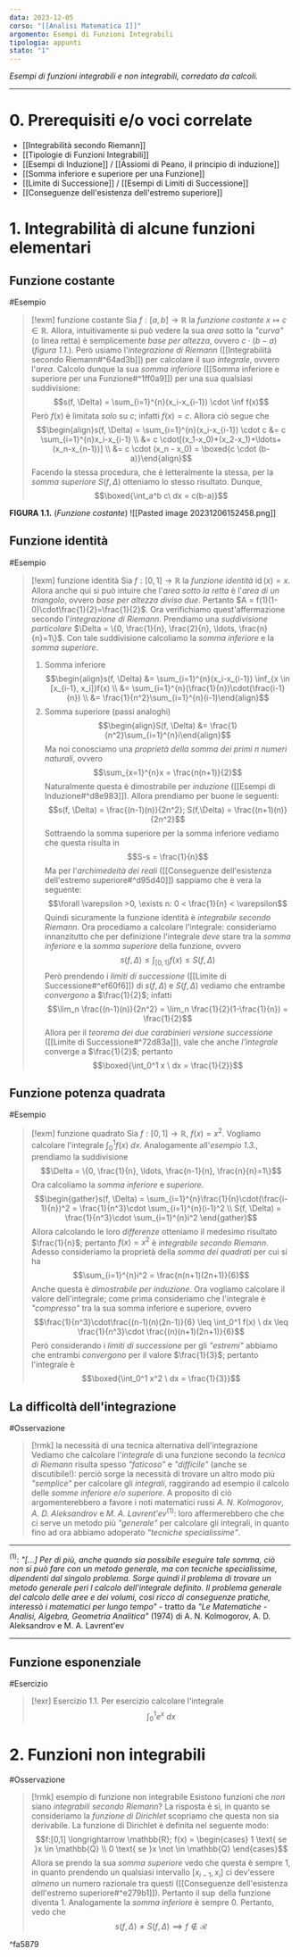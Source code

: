 ```yaml
---
data: 2023-12-05
corso: "[[Analisi Matematica I]]"
argomento: Esempi di Funzioni Integrabili
tipologia: appunti
stato: "1"
---
```

*Esempi di funzioni integrabili e non integrabili, corredato da calcoli.*
- - -
# 0. Prerequisiti e/o voci correlate
- [[Integrabilità secondo Riemann]]
- [[Tipologie di Funzioni Integrabili]]
- [[Esempi di Induzione]] / [[Assiomi di Peano, il principio di induzione]]
- [[Somma inferiore e superiore per una Funzione]]
- [[Limite di Successione]] / [[Esempi di Limiti di Successione]]
- [[Conseguenze dell'esistenza dell'estremo superiore]]
# 1. Integrabilità di alcune funzioni elementari
## Funzione costante
#Esempio 
> [!exm] funzione costante
> Sia $f: [a, b] \longrightarrow \mathbb{R}$ la *funzione costante* $x \mapsto c \in \mathbb{R}$.
> Allora, intuitivamente si può vedere la sua *area* sotto la *"curva"* (o linea retta) è semplicemente *base per altezza*, ovvero $c \cdot (b-a)$ (*figura 1.1.*).
> Però usiamo l'*integrazione di Riemann* ([[Integrabilità secondo Riemann#^64ad3b]]) per calcolare il suo *integrale*, ovvero l'*area*.
> Calcolo dunque la sua *somma inferiore* ([[Somma inferiore e superiore per una Funzione#^1ff0a9]]) per una sua qualsiasi suddivisione:
> $$s(f, \Delta) = \sum_{i=1}^{n}(x_i-x_{i-1}) \cdot \inf f(x)$$
> Però $f(x)$ è limitata *solo* su $c$; infatti $f(x) = c$. Allora ciò segue che
> $$\begin{align}s(f, \Delta) = \sum_{i=1}^{n}(x_i-x_{i-1}) \cdot c &= c \sum_{i=1}^{n}x_i-x_{i-1} \\ &= c \cdot[(x_1-x_0)+(x_2-x_1)+\ldots+(x_n-x_{n-1})] \\ &= c \cdot (x_n - x_0) = \boxed{c \cdot (b-a)}\end{align}$$
> Facendo la stessa procedura, che è letteralmente la stessa, per la *somma superiore* $S(f, \Delta)$ otteniamo lo stesso risultato.
> Dunque,
> $$\boxed{\int_a^b c\  dx = c(b-a)}$$

**FIGURA 1.1.** (*Funzione costante*)
![[Pasted image 20231206152458.png]]

## Funzione identità
#Esempio 
> [!exm] funzione identità
> Sia $f: [0,1] \longrightarrow \mathbb{R}$ la *funzione identità* $\operatorname{id}(x) = x$.
> Allora anche qui si può intuire che l'*area sotto la retta* è l'*area di un triangolo*, ovvero *base per altezza diviso due*. Pertanto $A = f(1)(1-0)\cdot\frac{1}{2}=\frac{1}{2}$.
> Ora verifichiamo quest'affermazione secondo l'*integrazione di Riemann*.
> Prendiamo una *suddivisione particolare* $\Delta = \{0, \frac{1}{n}, \frac{2}{n}, \ldots, \frac{n}{n}=1\}$.
> Con tale suddivisione calcoliamo la *somma inferiore* e la *somma superiore*.
> 1. Somma inferiore
>    $$\begin{align}s(f, \Delta) &= \sum_{i=1}^{n}(x_i-x_{i-1}) \inf_{x \in [x_{i-1}, x_i]}f(x) \\ &= \sum_{i=1}^{n}(\frac{1}{n})\cdot(\frac{i-1}{n}) \\ &= \frac{1}{n^2}\sum_{i=1}^{n}(i-1)\end{align}$$
> 2. Somma superiore (passi analoghi)
>    $$\begin{align}S(f, \Delta) &= \frac{1}{n^2}\sum_{i=1}^{n}i\end{align}$$
> Ma noi conosciamo una *proprietà della somma dei primi $n$ numeri naturali*, ovvero
> $$\sum_{x=1}^{n}x = \frac{n(n+1)}{2}$$
> Naturalmente questa è dimostrabile per *induzione* ([[Esempi di Induzione#^d8e983]]).
> Allora prendiamo per buone le seguenti:
> $$s(f, \Delta) = \frac{(n-1)(n)}{2n^2}; S(f,\Delta) = \frac{(n+1)(n)}{2n^2}$$
> Sottraendo la somma superiore per la somma inferiore vediamo che questa risulta in
> $$S-s = \frac{1}{n}$$
> Ma per l'*archimedeità dei reali* ([[Conseguenze dell'esistenza dell'estremo superiore#^d95d40]]) sappiamo che è vera la seguente:
> $$\forall \varepsilon >0, \exists n: 0 < \frac{1}{n} < \varepsilon$$
> Quindi sicuramente la funzione identità è *integrabile secondo Riemann*.
> Ora procediamo a calcolare l'integrale: consideriamo innanzitutto che per definizione l'integrale *deve* stare tra la *somma inferiore* e la *somma superiore* della funzione, ovvero
> $$s(f, \Delta) \leq \int_{[0, 1]} f(x) \leq S(f, \Delta)$$
> Però prendendo i *limiti di successione* ([[Limite di Successione#^ef60f6]]) di $s(f, \Delta)$ e $S(f, \Delta)$ vediamo che entrambe *convergono* a $\frac{1}{2}$; infatti
> $$\lim_n \frac{(n-1)(n)}{2n^2} = \lim_n \frac{1}{2}(1-\frac{1}{n}) = \frac{1}{2}$$
> Allora per il *teorema dei due carabinieri versione successione* ([[Limite di Successione#^72d83a]]), vale che anche *l'integrale* converge a $\frac{1}{2}$; pertanto
> $$\boxed{\int_0^1 x \ dx = \frac{1}{2}}$$

## Funzione potenza quadrata
#Esempio 
> [!exm] funzione quadrato
> Sia $f: [0,1] \longrightarrow \mathbb{R}$, $f(x) = x^2$.
> Vogliamo calcolare l'integrale $\int_0^1 f(x) \ dx$.
> Analogamente all'*esempio 1.3.*, prendiamo la suddivisione
> $$\Delta = \{0, \frac{1}{n}, \ldots, \frac{n-1}{n}, \frac{n}{n}=1\}$$
> Ora calcoliamo la *somma inferiore* e *superiore*.
> $$\begin{gather}s(f, \Delta) = \sum_{i=1}^{n}\frac{1}{n}\cdot(\frac{i-1}{n})^2 = \frac{1}{n^3}\cdot \sum_{i=1}^{n}(i-1)^2 \\ S(f, \Delta) = \frac{1}{n^3}\cdot \sum_{i=1}^{n}i^2 \end{gather}$$
> Allora calcolando le loro *differenze* otteniamo il medesimo risultato $\frac{1}{n}$; pertanto $f(x)=x^2$ è *integrabile secondo Riemann*.
> Adesso consideriamo la proprietà della *somma dei quadrati* per cui si ha
> $$\sum_{i=1}^{n}i^2 = \frac{n(n+1)(2n+1)}{6}$$
> Anche questa è *dimostrabile per induzione*.
> Ora vogliamo calcolare il valore dell'integrale; come prima consideriamo che l'integrale è *"compresso"* tra la sua somma inferiore e superiore, ovvero
> $$\frac{1}{n^3}\cdot\frac{(n-1)(n)(2n-1)}{6} \leq \int_0^1 f(x) \ dx \leq \frac{1}{n^3}\cdot \frac{(n)(n+1)(2n+1)}{6}$$
> Però considerando i *limiti di successione* per gli *"estremi"* abbiamo che entrambi *convergono* per il valore $\frac{1}{3}$; pertanto l'integrale è
> $$\boxed{\int_0^1 x^2 \ dx = \frac{1}{3}}$$

## La difficoltà dell'integrazione
#Osservazione 
> [!rmk] la necessità di una tecnica alternativa dell'integrazione
> Vediamo che calcolare l'*integrale* di una funzione secondo la *tecnica di Riemann* risulta spesso *"faticoso"* e *"difficile"* (anche se discutibile!): perciò sorge la necessità di trovare un altro modo più *"semplice"* per calcolare gli *integrali*, raggirando ad esempio il calcolo delle *somme inferiore e/o superiore*.
> A proposito di ciò argomenterebbero a favore i noti matematici russi *A. N. Kolmogorov*, *A. D. Aleksandrov* e *M. A. Lavrent'ev*$^{(1)}$: loro affermerebbero che che ci serve un metodo più *"generale"* per calcolare gli integrali, in quanto fino ad ora abbiamo adoperato *"tecniche specialissime"*.

- - -
$^{(1)}$: *"[...] Per di più, anche quando sia possibile eseguire tale somma, ciò non si può fare con un metodo generale, ma con tecniche specialissime, dipendenti dal singolo problema.
Sorge quindi il problema di trovare un metodo generale peri l calcolo dell'integrale definito. Il problema generale del calcolo delle aree e dei volumi, così ricco di conseguenze pratiche, interessò i matematici per lungo tempo"* - tratto da *"Le Matematiche - Analisi, Algebra, Geometria Analitica"* (1974) di A. N. Kolmogorov, A. D. Aleksandrov e M. A. Lavrent'ev
- - -
## Funzione esponenziale
#Esercizio 
> [!exr] Esercizio 1.1.
> Per esercizio calcolare l'integrale
> $$\int_0^1 e^x \ dx$$

# 2. Funzioni non integrabili
#Osservazione 
> [!rmk] esempio di funzione non integrabile
> Esistono funzioni che *non* siano *integrabili secondo Riemann*?
> La risposta è sì, in quanto se consideriamo la *funzione di Dirichlet* scopriamo che questa non sia derivabile.
> La funzione di Dirichlet è definita nel seguente modo:
> $$f:[0,1] \longrightarrow \mathbb{R}; f(x) = \begin{cases} 1 \text{ se }x \in \mathbb{Q} \\ 0 \text{ se }x \not \in \mathbb{Q} \end{cases}$$
> Allora se prendo la sua *somma superiore* vedo che questa è sempre $1$, in quanto prendendo un qualsiasi intervallo $[x_{i-1}, x_i]$ ci dev'essere *almeno* un numero razionale tra questi ([[Conseguenze dell'esistenza dell'estremo superiore#^e279b1]]). Pertanto il $\sup$ della funzione diventa $1$.
> Analogamente la *somma inferiore* è sempre $0$.
> Pertanto, vedo che
> $$s(f, \Delta) \neq S(f, \Delta) \implies f \not \in \mathcal{R}$$

^fa5879

